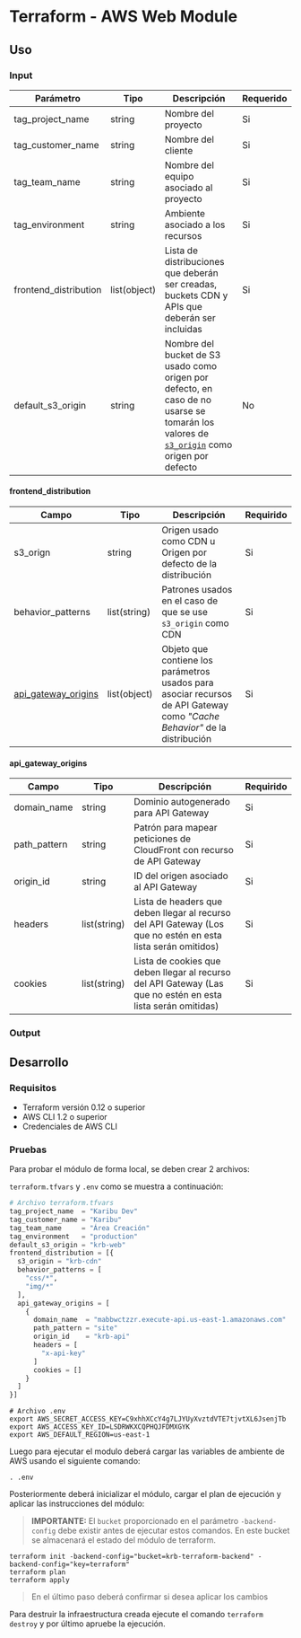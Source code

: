 # Terraform - AWS Web Module

## Uso

### Input

| Parámetro             | Tipo         | Descripción                                                                                                                                                         | Requerido |
| --------------------- | ------------ | ------------------------------------------------------------------------------------------------------------------------------------------------------------------- | --------- |
| tag_project_name      | string       | Nombre del proyecto                                                                                                                                                 | Si        |
| tag_customer_name     | string       | Nombre del cliente                                                                                                                                                  | Si        |
| tag_team_name         | string       | Nombre del equipo asociado al proyecto                                                                                                                              | Si        |
| tag_environment       | string       | Ambiente asociado a los recursos                                                                                                                                    | Si        |
| frontend_distribution | list(object) | Lista de distribuciones que deberán ser creadas, buckets CDN y APIs que deberán ser incluidas                                                                       | Si        |
| default_s3_origin     | string       | Nombre del bucket de S3 usado como origen por defecto, en caso de no usarse se tomarán los valores de [`s3_origin`](#frontend_distribution) como origen por defecto | No        |

#### frontend_distribution

| Campo                                       | Tipo         | Descripción                                                                                                               | Requirido |
| ------------------------------------------- | ------------ | ------------------------------------------------------------------------------------------------------------------------- | --------- |
| s3_orign                                    | string       | Origen usado como CDN u Origen por defecto de la distribución                                                             | Si        |
| behavior_patterns                           | list(string) | Patrones usados en el caso de que se use `s3_origin` como CDN                                                             | Si        |
| [api_gateway_origins](#api_gateway_origins) | list(object) | Objeto que contiene los parámetros usados para asociar recursos de API Gateway como *"Cache Behavior"* de la distribución | Si        |

#### api_gateway_origins

| Campo        | Tipo         | Descripción                                                                                                  | Requirido |
| ------------ | ------------ | ------------------------------------------------------------------------------------------------------------ | --------- |
| domain_name  | string       | Dominio autogenerado para API Gateway                                                                        | Si        |
| path_pattern | string       | Patrón para mapear peticiones de CloudFront con recurso de API Gateway                                       | Si        |
| origin_id    | string       | ID del origen asociado al API Gateway                                                                        | Si        |
| headers      | list(string) | Lista de headers que deben llegar al recurso del API Gateway (Los que no estén en esta lista serán omitidos) | Si        |
| cookies      | list(string) | Lista de cookies que deben llegar al recurso del API Gateway (Las que no estén en esta lista serán omitidas) | Si        |

### Output

## Desarrollo

### Requisitos

- Terraform versión 0.12 o superior
- AWS CLI 1.2 o superior
- Credenciales de AWS CLI

### Pruebas

Para probar el módulo de forma local, se deben crear 2 archivos:

`terraform.tfvars` y `.env` como se muestra a continuación:

```terraform
# Archivo terraform.tfvars
tag_project_name  = "Karibu Dev"
tag_customer_name = "Karibu"
tag_team_name     = "Área Creación"
tag_environment   = "production"
default_s3_origin = "krb-web"
frontend_distribution = [{
  s3_origin = "krb-cdn"
  behavior_patterns = [
    "css/*",
    "img/*"
  ],
  api_gateway_origins = [
    {
      domain_name  = "mabbwctzzr.execute-api.us-east-1.amazonaws.com"
      path_pattern = "site"
      origin_id    = "krb-api"
      headers = [
        "x-api-key"
      ]
      cookies = []
    }
  ]
}]

```

```shell
# Archivo .env
export AWS_SECRET_ACCESS_KEY=C9xhhXCcY4g7LJYUyXvztdVTE7tjvtXL6JsenjTb
export AWS_ACCESS_KEY_ID=LSDRWKXCQPHQJFDMXGYK
export AWS_DEFAULT_REGION=us-east-1
```

Luego para ejecutar el modulo deberá cargar las variables de ambiente de AWS usando el siguiente comando:

```shell
. .env
```

Posteriormente deberá inicializar el módulo, cargar el plan de ejecución y aplicar las instrucciones del módulo:

> **IMPORTANTE:** El `bucket` proporcionado en el parámetro `-backend-config` debe existir antes de ejecutar estos comandos.
> En este bucket se almacenará el estado del módulo de terraform.

```shell
terraform init -backend-config="bucket=krb-terraform-backend" -backend-config="key=terraform"
terraform plan
terraform apply
```

> En el último paso deberá confirmar si desea aplicar los cambios

Para destruir la infraestructura creada ejecute el comando `terraform destroy` y por último apruebe la ejecución.

